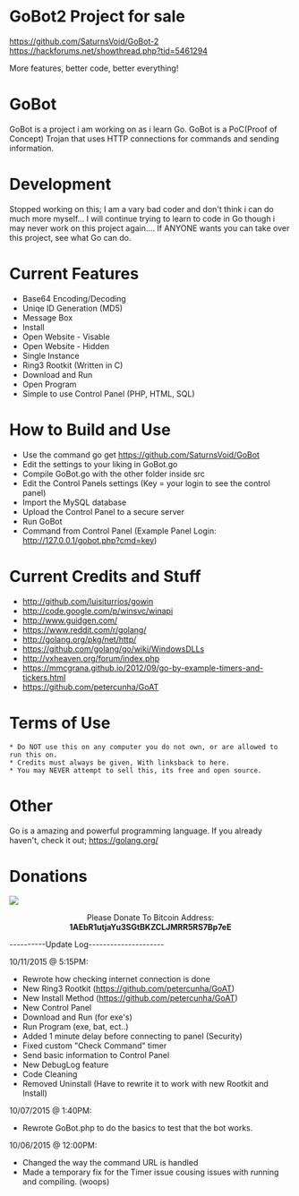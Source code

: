 # GoBot2 Project for sale

https://github.com/SaturnsVoid/GoBot-2
https://hackforums.net/showthread.php?tid=5461294

More features, better code, better everything!

# GoBot

GoBot is a project i am working on as i learn Go. GoBot is a PoC(Proof of Concept) Trojan that uses HTTP connections for commands and sending information.

# Development

Stopped working on this; I am a vary bad coder and don't think i can do much more myself... I will continue trying to learn to code in Go though i may never work on this project again.... If ANYONE wants you can take over this project, see what Go can do.

# Current Features

* Base64 Encoding/Decoding
* Uniqe ID Generation (MD5)
* Message Box
* Install
* Open Website - Visable
* Open Website - Hidden
* Single Instance
* Ring3 Rootkit (Written in C)
* Download and Run
* Open Program
* Simple to use Control Panel (PHP, HTML, SQL)

# How to Build and Use

* Use the command go get https://github.com/SaturnsVoid/GoBot
* Edit the settings to your liking in GoBot.go
* Compile GoBot.go with the other folder inside src
* Edit the Control Panels settings (Key = your login to see the control panel)
* Import the MySQL database
* Upload the Control Panel to a secure server
* Run GoBot
* Command from Control Panel (Example Panel Login: http://127.0.0.1/gobot.php?cmd=key)

# Current Credits and Stuff

* http://github.com/luisiturrios/gowin
* http://code.google.com/p/winsvc/winapi
* http://www.guidgen.com/
* https://www.reddit.com/r/golang/
* http://golang.org/pkg/net/http/
* https://github.com/golang/go/wiki/WindowsDLLs
* http://vxheaven.org/forum/index.php
* https://mmcgrana.github.io/2012/09/go-by-example-timers-and-tickers.html
* https://github.com/petercunha/GoAT

# Terms of Use

	* Do NOT use this on any computer you do not own, or are allowed to run this on.
	* Credits must always be given, With linksback to here.
	* You may NEVER attempt to sell this, its free and open source.
	
# Other

Go is a amazing and powerful programming language. If you already haven't, check it out; https://golang.org/

# Donations
<img src="https://blockchain.info/Resources/buttons/donate_64.png"/>
<p align="center">Please Donate To Bitcoin Address: <b>1AEbR1utjaYu3SGtBKZCLJMRR5RS7Bp7eE</b></p>
 

----------Update Log---------------------

10/11/2015 @ 5:15PM:
- Rewrote how checking internet connection is done
- New Ring3 Rootkit (https://github.com/petercunha/GoAT)
- New Install Method (https://github.com/petercunha/GoAT)
- New Control Panel
- Download and Run (for exe's)
- Run Program (exe, bat, ect..)
- Added 1 minute delay before connecting to panel (Security)
- Fixed custom "Check Command" timer
- Send basic information to Control Panel
- New DebugLog feature
- Code Cleaning
- Removed Uninstall (Have to rewrite it to work with new Rootkit and Install)

10/07/2015 @ 1:40PM:
- Rewrote GoBot.php to do the basics to test that the bot works.

10/06/2015 @ 12:00PM:
-  Changed the way the command URL is handled
-  Made a temporary fix for the Timer issue cousing issues with running and compiling. (woops)

